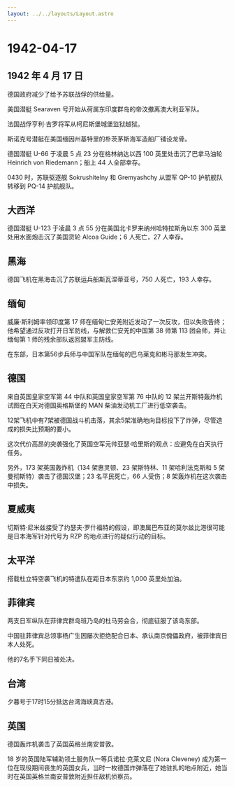 ```yaml
---
layout: ../../layouts/Layout.astro
---
```


# 1942-04-17

## 1942 年 4 月 17 日

德国政府减少了给予苏联战俘的供给量。

美国潜艇 Searaven 号开始从荷属东印度群岛的帝汶撤离澳大利亚军队。

法国战俘亨利·吉罗将军从柯尼斯堡城堡监狱越狱。

斯诺克号潜艇在美国缅因州基特里的朴茨茅斯海军造船厂铺设龙骨。

德国潜艇 U-66 于凌晨 5 点 23 分在格林纳达以西 100 英里处击沉了巴拿马油轮
Heinrich von Riedemann；船上 44 人全部幸存。

0430 时，苏联驱逐舰 Sokrushitelny 和 Gremyashchy 从盟军 QP-10
护航舰队转移到 PQ-14 护航舰队。

## 大西洋

德国潜艇 U-123 于凌晨 3 点 55 分在美国北卡罗来纳州哈特拉斯角以东 300
英里处用水面炮击沉了美国货轮 Alcoa Guide；6 人死亡，27 人幸存。

## 黑海

德国飞机在黑海击沉了苏联运兵船斯瓦涅蒂亚号，750 人死亡，193 人幸存。

## 缅甸

威廉·斯利姆率领印度第 17
师在缅甸仁安羌附近发动了一次反攻，但以失败告终；他希望通过反攻打开日军防线，与解救仁安羌的中国第
38 师第 113 团会师，并让缅甸第 1 师的残余部队返回盟军主防线。

在东部，日本第56步兵师与中国军队在缅甸的巴乌莱克和彬马那发生冲突。

## 德国

来自英国皇家空军第 44 中队和英国皇家空军第 76 中队的 12
架兰开斯特轰炸机试图在白天对德国奥格斯堡的 MAN
柴油发动机工厂进行低空袭击。

12架飞机中有7架被德国战斗机击落，其余5架准确地向目标投下了炸弹，尽管造成的损失比预期的要小。

这次代价高昂的突袭强化了英国空军元帅亚瑟·哈里斯的观点：应避免在白天执行任务。

另外，173 架英国轰炸机（134 架惠灵顿、23 架斯特林、11 架哈利法克斯和 5
架曼彻斯特）袭击了德国汉堡；23 名平民死亡，66 人受伤；8
架轰炸机在这次袭击中损失。

## 夏威夷

切斯特·尼米兹接受了约瑟夫·罗什福特的假设，即澳属巴布亚的莫尔兹比港很可能是日本海军针对代号为
RZP 的地点进行的疑似行动的目标。

## 太平洋

搭载杜立特空袭飞机的特遣队在距日本东京约 1,000 英里处加油。

## 菲律宾

两支日军纵队在菲律宾群岛班乃岛的杜马劳会合，彻底征服了该岛东部。

中国驻菲律宾总领事杨广生因屡次拒绝配合日本、承认南京傀儡政府，被菲律宾日本人处死。

他的7名手下同日被处决。

## 台湾

夕暮号于17时15分抵达台湾海峡真古港。

## 英国

德国轰炸机袭击了英国英格兰南安普敦。

18 岁的英国陆军辅助领土服务队一等兵诺拉·克莱文尼 (Nora Cleveney)
成为第一位在现役期间丧生的英国女兵，当时一枚德国炸弹落在了她驻扎的地点附近，她当时在英国英格兰南安普敦附近担任敌机侦察员。